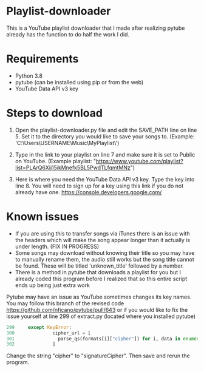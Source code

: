 # Playlist-downloader

This is a YouTube playlist downloader that I made after realizing pytube already has the function to do half the work I did.

# Requirements
- Python 3.8
- pytube (can be installed using pip or from the web)
- YouTube Data API v3 key

# Steps to download
1. Open the playlist-downloader.py file and edit the SAVE_PATH line on line 5. Set it to the directory you would like to save your songs to. (Example: 'C:\\Users\\USERNAME\\Music\\MyPlaylist\\')

2. Type in the link to your playlist on line 7 and make sure it is set to Public on YouTube. (Example playlist: "https://www.youtube.com/playlist?list=PLArQ6Xij15ikMnefk5BL5PwdTLfqmtMNz")

3. Here is where you need the YouTube Data API v3 key. Type the key into line 8.
You will need to sign up for a key using this link if you do not already have one.
https://console.developers.google.com/


# Known issues
- If you are using this to transfer songs via iTunes there is an issue with the headers which will make the song appear longer than it actually is under length. (FIX IN PROGRESS)
- Some songs may download without knowing their title so you may have to manually rename them, the audio still works but the song title cannot be found. These will be titled 'unknown_title' followed by a number.
- There is a method in pytube that downloads a playlist for you but I already coded this program before I realized that so this entire script ends up being just extra work

Pytube may have an issue as YouTube sometimes changes its key names. You may follow this branch of the revised code 
https://github.com/nficano/pytube/pull/643
or if you would like to fix the issue yourself at line 299 of extract.py (located where you installed pytube)

```python
299     except KeyError:
300              cipher_url = [
301                parse_qs(formats[i]["cipher"]) for i, data in enumerate(formats)
302              ]
```

Change the string "cipher" to "signatureCipher". Then save and rerun the program.
